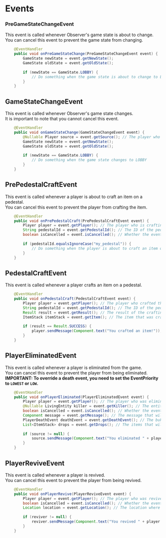 # Events

### PreGameStateChangeEvent
This event is called whenever Observer's game state is about to change.<br />
You can cancel this event to prevent the game state from changing.
```java
    @EventHandler
    public void onPreGameStateChange(PreGameStateChangeEvent event) {
        GameState newState = event.getNewState();
        GameState oldState = event.getOldState();
        
        if (newState == GameState.LOBBY) {
            // Do something when the game state is about to change to LOBBY
        }
    }
```

## GameStateChangeEvent
This event is called whenever Observer's game state changes.<br />
It is important to note that you cannot cancel this event.
```java
    @EventHandler
    public void onGameStateChange(GameStateChangeEvent event) {
        @Nullable Player source = event.getSource(); // The player who changed the game state
        GameState newState = event.getNewState();
        GameState oldState = event.getOldState();
        
        if (newState == GameState.LOBBY) {
            // Do something when the game state changes to LOBBY
        }
    }
```

## PrePedestalCraftEvent
This event is called whenever a player is about to craft an item on a pedestal.<br />
You can cancel this event to prevent the player from crafting the item.
```java
    @EventHandler
    public void onPrePedestalCraft(PrePedestalCraftEvent event) {
        Player player = event.getPlayer(); // The player who is crafting the item
        String pedestalId = event.getPedestalId(); // The ID of the pedestal
        boolean isCancelled = event.isCancelled(); // Whether the event is cancelled
        
        if (pedestalId.equalsIgnoreCase("my_pedestal")) {
            // Do something when the player is about to craft an item on a pedestal with the ID "my_pedestal"
        }
    }
```

## PedestalCraftEvent
This event is called whenever a player crafts an item on a pedestal.<br />
```java
    @EventHandler
    public void onPedestalCraft(PedestalCraftEvent event) {
        Player player = event.getPlayer(); // The player who crafted the item
        String pedestalId = event.getPedestalId(); // The ID of the pedestal
        Result result = event.getResult(); // The result of the crafting
        ItemStack itemStack = event.getItem(); // The item that was crafted
        
        if (result == Result.SUCCESS) {
            player.sendMessage(Component.text("You crafted an item!"));
        }
    }
```

## PlayerEliminatedEvent
This event is called whenever a player is eliminated from the game.<br />
You can cancel this event to prevent the player from being eliminated.<br />
**IMPORTANT: To override a death event, you need to set the EventPriority to `LOWEST` or `LOW`.**
```java
    @EventHandler
    public void onPlayerEliminated(PlayerEliminatedEvent event) {
        Player player = event.getPlayer(); // The player who was eliminated
        @Nullable LivingEntity killer = event.getKiller(); // The entity that eliminated the player
        boolean isCancelled = event.isCancelled(); // Whether the event is cancelled
        Component message = event.getMessage(); // The message that will be broadcasted in chat
        PlayerDeathEvent deathEvent = event.getDeathEvent(); // The bukkit player death event
        List<ItemStack> drops = event.getDrops(); // The items that will be dropped
        
        if (source != null) {
            source.sendMessage(Component.text("You eliminated " + player.getName() + "!"));
        }
    }
```

## PlayerReviveEvent
This event is called whenever a player is revived.<br />
You can cancel this event to prevent the player from being revived.
```java
    @EventHandler
    public void onPlayerRevive(PlayerReviveEvent event) {
        Player player = event.getPlayer(); // The player who was revived
        boolean isCancelled = event.isCancelled(); // Whether the event is cancelled
        Location location = event.getLocation(); // The location where the player will be revived
        
        if (reviver != null) {
            reviver.sendMessage(Component.text("You revived " + player.getName() + "!"));
        }
    }
```